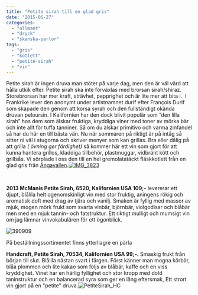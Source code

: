 ```yaml
---
title: "Petite sirah till en glad gris"
date: "2015-06-27"
categories: 
  - "allmant"
  - "dryck"
  - "skanska-parlor"
tags: 
  - "gris"
  - "kotlett"
  - "petite-sirah"
  - "vin"
---
```


Petite sirah är ingen druva man stöter på varje dag, men den är väl värd att hålla utkik efter. Petite sirah ska inte förväxlas med brorsan sirah/shiraz. Storebrorsan har mer kraft, strävhet, pepprighet och är lite mer att bita i.  I Frankrike lever den anonymt under artistnamnet durif efter François Durif som skapade den genom att korsa syrah och den fullständigt okända druvan peloursin. I Kalifornien har den dock blivit populär som ”den lilla sirah” hos dem som älskar fruktiga, kryddiga viner med toner av mörka bär och inte allt för tuffa tanniner. Så om du älskar primitivo och varma zinfandel så har du här en till bästa vän. Nu när sommaren på riktigt är på intåg så sitter ni väl i stugorna och skriver menyer som kan grillas. Bra eller dålig på att grilla _( övning ger färdighet)_ så kommer här ett vin som gjort för att kunna hantera grillos, kladdiga tillbehör, plastmuggar, vidbränt kött och grillsås. Vi sörplade i oss den till en hel gremolatatäckt fläskkotlett från en glad gris från [Ängavallen](http://angavallen.se/).[![IMG_3823](/static/img/IMG_3823-1020x1360.jpg)](http://import.local/wp-content/uploads/2015/06/IMG_3823.jpg)

 

**2013 McManis Petite Sirah, 6520, Kalifornien USA 109;-** levererar ett djupt, blålila helt ogenomskinligt vin med stor fruktig, aningens rökig och aromatisk doft med drag av tjära och vanilj. Smaken är fyllig med massor av mjuk, mogen mörk frukt som svarta vinbär, björnbär, violgodisar och blåbär men med en mjuk tannin- och fatstruktur. Ett riktigt mulligt och mumsigt vin om jag lämnar vinvokabulären för ett ögonblick.

![390909](/static/img/390909.jpg)

På beställningssortimentet finns ytterliagre en pärla

**Handcraft, Petite Sirah, 70534, Kalifornien USA 99;-.** Smaskig frukt från början till slut. Blålila nästan svart i färgen. Först känner man mogna körbär,  blåa plommon och lite kakao som följs av blåbär, kaffe och en viss kryddighet. Vinet har en härlig fyllighet och stor kropp med dold taninstruktur och en balancerad syra som ger en lång eftersmak, Ett strort vin gjort på en "petite" druva.![PetiteSirah_HC](/static/img/1433810568418.png "PetiteSirah_HC")
